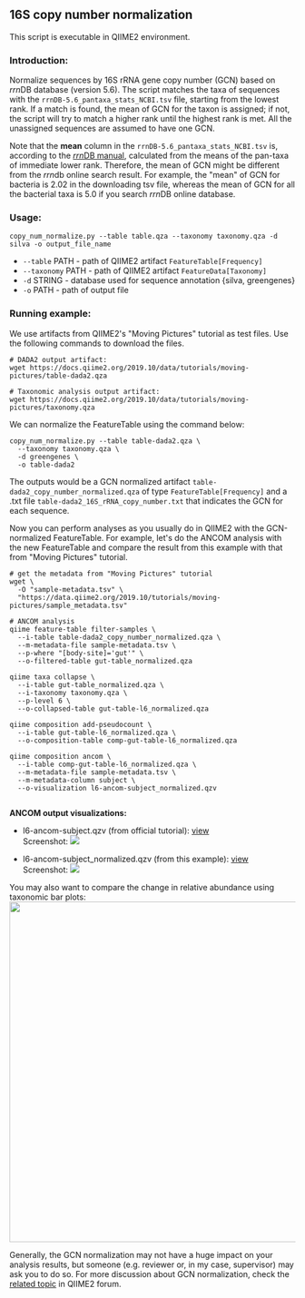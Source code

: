 ## 16S copy number normalization

This script is executable in QIIME2 environment.  
### Introduction:
Normalize sequences by 16S rRNA gene copy number (GCN) based on *rrn*DB database (version 5.6). The script matches the taxa of sequences with the ```rrnDB-5.6_pantaxa_stats_NCBI.tsv``` file, starting from the lowest rank. If a match is found, the mean of GCN for the taxon is assigned; if not, the script will try to match a higher rank until the highest rank is met. All the unassigned sequences are assumed to have one GCN.

Note that the **mean** column in the ```rrnDB-5.6_pantaxa_stats_NCBI.tsv``` is, according to the [*rrn*DB manual](https://rrndb.umms.med.umich.edu/help/), calculated from the means of the pan-taxa of immediate lower rank. Therefore, the mean of GCN might be different from the *rrn*db online search result. For example, the "mean" of GCN for bacteria is 2.02 in the downloading tsv file, whereas the mean of GCN for all the bacterial taxa is 5.0 if you search *rrn*DB online database.

### Usage:

```
copy_num_normalize.py --table table.qza --taxonomy taxonomy.qza -d silva -o output_file_name
```

* ```--table``` PATH - path of QIIME2 artifact ```FeatureTable[Frequency]```
* ```--taxonomy``` PATH - path of QIIME2 artifact ```FeatureData[Taxonomy]``` 
* ```-d``` STRING - database used for sequence annotation {silva, greengenes}
* ```-o``` PATH - path of output file


### Running example:

We use artifacts from QIIME2's "Moving Pictures" tutorial as test files. Use the following commands to download the files. 
```
# DADA2 output artifact:
wget https://docs.qiime2.org/2019.10/data/tutorials/moving-pictures/table-dada2.qza

# Taxonomic analysis output artifact:
wget https://docs.qiime2.org/2019.10/data/tutorials/moving-pictures/taxonomy.qza
```

We can normalize the FeatureTable using the command below:
```
copy_num_normalize.py --table table-dada2.qza \
  --taxonomy taxonomy.qza \
  -d greengenes \
  -o table-dada2
```
The outputs would be a GCN normalized artifact ```table-dada2_copy_number_normalized.qza```  of type ```FeatureTable[Frequency]``` and a .txt file ```table-dada2_16S_rRNA_copy_number.txt``` that indicates the GCN for each sequence.

Now you can perform analyses as you usually do in QIIME2 with the GCN-normalized FeatureTable. For example, let's do the ANCOM analysis with the new FeatureTable and compare the result from this example with that from "Moving Pictures" tutorial.

```
# get the metadata from "Moving Pictures" tutorial
wget \
  -O "sample-metadata.tsv" \
  "https://data.qiime2.org/2019.10/tutorials/moving-pictures/sample_metadata.tsv"

# ANCOM analysis
qiime feature-table filter-samples \
  --i-table table-dada2_copy_number_normalized.qza \
  --m-metadata-file sample-metadata.tsv \
  --p-where "[body-site]='gut'" \
  --o-filtered-table gut-table_normalized.qza
  
qiime taxa collapse \
  --i-table gut-table_normalized.qza \
  --i-taxonomy taxonomy.qza \
  --p-level 6 \
  --o-collapsed-table gut-table-l6_normalized.qza

qiime composition add-pseudocount \
  --i-table gut-table-l6_normalized.qza \
  --o-composition-table comp-gut-table-l6_normalized.qza

qiime composition ancom \
  --i-table comp-gut-table-l6_normalized.qza \
  --m-metadata-file sample-metadata.tsv \
  --m-metadata-column subject \
  --o-visualization l6-ancom-subject_normalized.qzv
  
```

**ANCOM output visualizations:**
* l6-ancom-subject.qzv (from official tutorial): [view](https://view.qiime2.org/visualization/?type=html&src=https%3A%2F%2Fdocs.qiime2.org%2F2019.10%2Fdata%2Ftutorials%2Fmoving-pictures%2Fl6-ancom-subject.qzv)  
 Screenshot:
 ![](https://imgur.com/UZwSquw.jpg)

* l6-ancom-subject_normalized.qzv (from this example): [view](https://view.qiime2.org/visualization/?type=html&src=https://rawcdn.githack.com/Jiung-Wen/miscellaneous-/9dcb49b5a701e58b3b7d5538c0eff966b75bc320/16S_copy_num_normalize/l6-ancom-subject_normalized.qzv)  
Screenshot:
![](https://imgur.com/R2y1tF5.jpg)


You may also want to compare the change in relative abundance using taxonomic bar plots:
<img src="https://imgur.com/AkTMmWn.jpg" width="600">

Generally, the GCN normalization may not have a huge impact on your analysis results, but someone (e.g. reviewer or, in my case, supervisor) may ask you to do so. For more discussion about GCN normalization, check the [related topic](https://forum.qiime2.org/t/16s-copy-number-normalization/2575) in QIIME2 forum.
